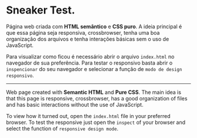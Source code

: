 # Sneaker Test.

Página web criada com **HTML semântico** e **CSS puro**. 
A ideia principal é que essa página seja responsiva, crossbrowser, tenha uma boa organização dos arquivos e tenha interações básicas sem o uso de JavaScript.

Para visualizar como ficou é necessário abrir o arquivo `index.html` no navegador de sua preferência.
Para testar o responsivo basta abrir o `inspencionar` do seu navegador e selecionar a função de `modo de design responsivo`.

--- 

Web page created with **Semantic HTML** and **Pure CSS**.
The main idea is that this page is responsive, crossbrowser, has a good organization of files and has basic interactions without the use of JavaScript.

To view how it turned out, open the `index.html` file in your preferred browser.
To test the responsive just open the `inspect` of your browser and select the function of `responsive design mode`.